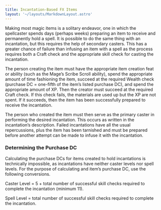 ```yaml
---
title: Incantation-Based FX Items
layout: '~/layouts/MarkdownLayout.astro'
---
```

Making most magic items is a solitary endeavor, one in which the spellcaster
spends days (perhaps weeks) preparing an item to receive and permanently hold
a spell. It is possible to do the same thing with an incantation, but this
requires the help of secondary casters. This has a greater chance of failure
than infusing an item with a spell as the process requires both a Craft check
and the appropriate skill check for casting the incantation.

The person creating the item must have the appropriate item creation feat or
ability (such as the Mage’s Scribe Scroll ability), spend the appropriate
amount of time fashioning the item, succeed at the required Wealth check
(purchase DC = one-fifth of the item’s listed purchase DC), and spend the
appropriate amount of XP. Then the creator must succeed at the required Craft
check. If this check fails, the materials are used up but the XP are not
spent. If it succeeds, then the item has been successfully prepared to receive
the incantation.

The person who created the item must then serve as the primary caster in
performing the desired incantation. This occurs as written in the
incantation’s description. Failed incantations have all the usual
repercussions, plus the item has been tarnished and must be prepared before
another attempt can be made to infuse it with the incantation.

### Determining the Purchase DC

Calculating the purchase DCs for items created to hold incantations is
technically impossible, as incantations have neither caster levels nor spell
levels. For the purpose of calculating and item’s purchase DC, use the
following conversions.

Caster Level = 5 + total number of successful skill checks required to
complete the incantation (minimum 11).

Spell Level = total number of successful skill checks required to complete the
incantation.

